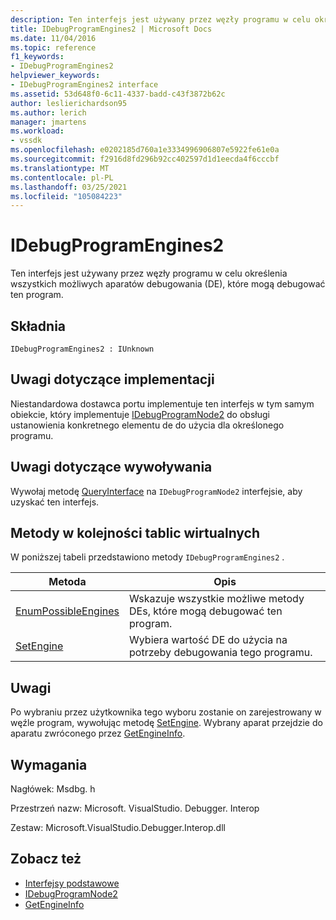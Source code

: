 ```yaml
---
description: Ten interfejs jest używany przez węzły programu w celu określenia wszystkich możliwych aparatów debugowania (DE), które mogą debugować ten program.
title: IDebugProgramEngines2 | Microsoft Docs
ms.date: 11/04/2016
ms.topic: reference
f1_keywords:
- IDebugProgramEngines2
helpviewer_keywords:
- IDebugProgramEngines2 interface
ms.assetid: 53d648f0-6c11-4337-badd-c43f3872b62c
author: leslierichardson95
ms.author: lerich
manager: jmartens
ms.workload:
- vssdk
ms.openlocfilehash: e0202185d760a1e3334996906807e5922fe61e0a
ms.sourcegitcommit: f2916d8fd296b92cc402597d1d1eecda4f6cccbf
ms.translationtype: MT
ms.contentlocale: pl-PL
ms.lasthandoff: 03/25/2021
ms.locfileid: "105084223"
---
```

# <a name="idebugprogramengines2"></a>IDebugProgramEngines2
Ten interfejs jest używany przez węzły programu w celu określenia wszystkich możliwych aparatów debugowania (DE), które mogą debugować ten program.

## <a name="syntax"></a>Składnia

```
IDebugProgramEngines2 : IUnknown
```

## <a name="notes-for-implementers"></a>Uwagi dotyczące implementacji
 Niestandardowa dostawca portu implementuje ten interfejs w tym samym obiekcie, który implementuje [IDebugProgramNode2](../../../extensibility/debugger/reference/idebugprogramnode2.md) do obsługi ustanowienia konkretnego elementu de do użycia dla określonego programu.

## <a name="notes-for-callers"></a>Uwagi dotyczące wywoływania
 Wywołaj metodę [QueryInterface](/cpp/atl/queryinterface) na `IDebugProgramNode2` interfejsie, aby uzyskać ten interfejs.

## <a name="methods-in-vtable-order"></a>Metody w kolejności tablic wirtualnych
 W poniższej tabeli przedstawiono metody `IDebugProgramEngines2` .

|Metoda|Opis|
|------------|-----------------|
|[EnumPossibleEngines](../../../extensibility/debugger/reference/idebugprogramengines2-enumpossibleengines.md)|Wskazuje wszystkie możliwe metody DEs, które mogą debugować ten program.|
|[SetEngine](../../../extensibility/debugger/reference/idebugprogramengines2-setengine.md)|Wybiera wartość DE do użycia na potrzeby debugowania tego programu.|

## <a name="remarks"></a>Uwagi
 Po wybraniu przez użytkownika tego wyboru zostanie on zarejestrowany w węźle program, wywołując metodę [SetEngine](../../../extensibility/debugger/reference/idebugprogramengines2-setengine.md). Wybrany aparat przejdzie do aparatu zwróconego przez [GetEngineInfo](../../../extensibility/debugger/reference/idebugprogramnode2-getengineinfo.md).

## <a name="requirements"></a>Wymagania
 Nagłówek: Msdbg. h

 Przestrzeń nazw: Microsoft. VisualStudio. Debugger. Interop

 Zestaw: Microsoft.VisualStudio.Debugger.Interop.dll

## <a name="see-also"></a>Zobacz też
- [Interfejsy podstawowe](../../../extensibility/debugger/reference/core-interfaces.md)
- [IDebugProgramNode2](../../../extensibility/debugger/reference/idebugprogramnode2.md)
- [GetEngineInfo](../../../extensibility/debugger/reference/idebugprogramnode2-getengineinfo.md)
